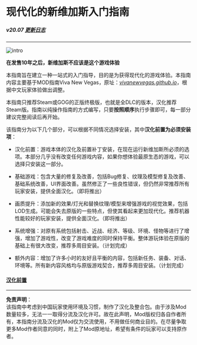 <h1 class="code-line" data-line-start=0 data-line-end=1 ><a id="_0"></a>现代化的新维加斯入门指南</h1>
<h5 class="code-line" data-line-start=2 data-line-end=3 ><a id="v2007_httpsgithubcomfeelbetterhuanvguideline_cnblobmasterchangelogmd__2"></a>v20.07 <a href="https://github.com/feelbetterhua/nvguideline_cn/blob/master/changelog.md" title="更新日志">更新日志</a></h5>
<hr>
<p class="has-line-data" data-line-start="6" data-line-end="7"><img src="https://s1.ax1x.com/2020/07/07/UF4VQf.jpg" alt="intro" title="intro"></p>
<p class="has-line-data" data-line-start="8" data-line-end="9"><strong>在发售10年之后，新维加斯不应该是这个游戏体验</strong></p>
<p class="has-line-data" data-line-start="10" data-line-end="11">本指南旨在建立一种一站式的入门指导，目的是为获得现代化的游戏体验。本指南内容主要基于MOD指南Viva New Vegas，原址：<em><a href="http://vivanewvegas.github.io">vivanewvegas.github.io</a></em>，根据中文玩家体验做出调整。</p>
<p class="has-line-data" data-line-start="12" data-line-end="13">本指南只推荐Steam或GOG的正版终极版，也就是全DLC的版本，汉化推荐Steam版。指南以纯操作指南的方式编写，只要<strong>按照顺序</strong>执行步骤即可，每一部分建议完整阅读后再开始。</p>
<p class="has-line-data" data-line-start="14" data-line-end="15">该指南分为以下几个部分，可以根据不同情况选择安装，其中<strong>汉化前置为必须安装项</strong>：</p>
<ul>
<li class="has-line-data" data-line-start="16" data-line-end="18">
<p class="has-line-data" data-line-start="16" data-line-end="17">汉化前置：游戏本体的汉化及前置补丁安装，在现在运行新维加斯所必须的选项。本部分几乎没有改变任何游戏内容，如果你想体验最原生态的游戏，可以选择只安装这一部分。</p>
</li>
<li class="has-line-data" data-line-start="18" data-line-end="20">
<p class="has-line-data" data-line-start="18" data-line-end="19">基础游戏：包含大量的修复及改善，包括Bug修复、纹理及模型修复及改善、基础系统改善，UI界面改善。虽然修正了一些良性错误，但仍然非常推荐所有玩家安装，提供全面汉化。（即将推出）</p>
</li>
<li class="has-line-data" data-line-start="20" data-line-end="22">
<p class="has-line-data" data-line-start="20" data-line-end="21">画质提升：添加新的效果/灯光和替换纹理/模型来增强游戏的视觉效果，包括LOD生成。可能会失去原版的一些特点，但使其看起来更加现代化。推荐机器性能较好的玩家安装，提供全面汉化。（即将推出）</p>
</li>
<li class="has-line-data" data-line-start="22" data-line-end="24">
<p class="has-line-data" data-line-start="22" data-line-end="23">系统增强：对原有系统包括射击、近战、经济、等级、环境、怪物等进行了增强，增加了游戏性，改变了游戏难度的同时保持平衡。整体游玩体验在原版的基础上有很大改变，推荐多周目安装。（计划完成）</p>
</li>
<li class="has-line-data" data-line-start="24" data-line-end="26">
<p class="has-line-data" data-line-start="24" data-line-end="25">额外内容：增加了许多小时的友好且平衡的内容，包括新任务、装备、对话、环境等。所有新内容风格均与原版游戏契合，推荐多周目安装。（计划完成）</p>
</li>
</ul>
<h4 class="code-line" data-line-start=26 data-line-end=27 ><a id="httpsgithubcomfeelbetterhuanvguideline_cnblobmastermdutilitiesmd__26"></a><a href="https://github.com/feelbetterhua/nvguideline_cn/blob/master/md/utilities.md" title="汉化前置">汉化前置</a></h4>
<hr>
<p class="has-line-data" data-line-start="30" data-line-end="32"><strong>免责声明</strong>：<br>
该指南中考虑到中国玩家使用环境及习惯，制作了汉化及整合包。由于涉及Mod数量较多，无法一一取得分流及汉化许可。故在此声明，Mod版权归各自作者所有，本指南分流及汉化的Mod仅为交流使用，不用做任何商业目的。在尽量争取更多Mod作者同意的同时，附上了Mod原地址，希望有条件的玩家可以支持原作者。</p>
